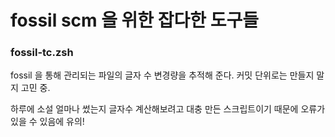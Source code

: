 # fossil scm 을 위한 잡다한 도구들


### fossil-tc.zsh

fossil 을 통해 관리되는 파일의 글자 수 변경량을 추적해 준다. 커밋 단위로는 만들지 말지 고민 중.

하루에 소설 얼마나 썼는지 글자수 계산해보려고 대충 만든 스크립트이기 때문에 오류가 있을 수 있음에 유의!

